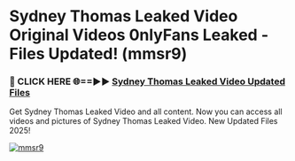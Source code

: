 # Sydney Thomas Leaked Video Original Videos 0nlyFans Leaked - Files Updated! (mmsr9)

<h3>🔴 CLICK HERE 🌐==►► <a href="https://tinyurl.com/2wckxsce" rel="nofollow">Sydney Thomas Leaked Video Updated Files</a></h3>

Get Sydney Thomas Leaked Video and all content. Now you can access all videos and pictures of Sydney Thomas Leaked Video. New Updated Files 2025!

[![mmsr9](https://i.imgur.com/AFduVYN.gif)](https://tinyurl.com/2wckxsce)

